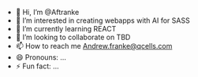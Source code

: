 - 👋 Hi, I’m @Aftranke
- 👀 I’m interested in creating webapps with AI for SASS
- 🌱 I’m currently learning REACT
- 💞️ I’m looking to collaborate on TBD
- 📫 How to reach me Andrew.franke@qcells.com
- 😄 Pronouns: ...
- ⚡ Fun fact: ...

<!---
Aftranke/Aftranke is a ✨ special ✨ repository because its `README.md` (this file) appears on your GitHub profile.
You can click the Preview link to take a look at your changes.
--->
